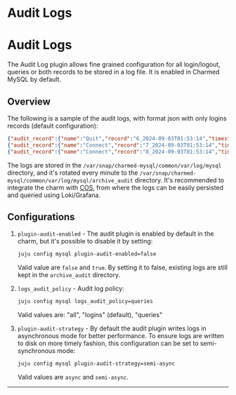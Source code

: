 
# Audit Logs

# Audit Logs

The Audit Log plugin allows fine grained configuration for all login/logout, queries or both records to be stored in a log file. It is enabled in Charmed MySQL by default.

## Overview
The following is a sample of the audit logs, with format json with only logins records (default configuration):

```json
{"audit_record":{"name":"Quit","record":"6_2024-09-03T01:53:14","timestamp":"2024-09-03T01:53:33Z","connection_id":"992","status":0,"user":"clusteradmin","priv_user":"clusteradmin","os_login":"","proxy_user":"","host":"localhost","ip":"","db":""}}
{"audit_record":{"name":"Connect","record":"7_2024-09-03T01:53:14","timestamp":"2024-09-03T01:53:33Z","connection_id":"993","status":1156,"user":"","priv_user":"","os_login":"","proxy_user":"","host":"juju-da2225-8","ip":"10.207.85.214","db":""}}
{"audit_record":{"name":"Connect","record":"8_2024-09-03T01:53:14","timestamp":"2024-09-03T01:53:33Z","connection_id":"994","status":0,"user":"serverconfig","priv_user":"serverconfig","os_login":"","proxy_user":"","host":"juju-da2225-8","ip":"10.207.85.214","db":""}} 
```

The logs are stored in the `/var/snap/charmed-mysql/common/var/log/mysql` directory, and it's rotated
every minute to the `/var/snap/charmed-mysql/common/var/log/mysql/archive_audit` directory.
It's recommended to integrate the charm with [COS](/how-to-guides/monitoring-cos/enable-monitoring), from where the logs can be easily persisted and queried using Loki/Grafana.

## Configurations

1. `plugin-audit-enabled` - The audit plugin is enabled by default in the charm, but it's possible to disable it by setting:

    ```bash
    juju config mysql plugin-audit-enabled=false
    ```
    Valid value are `false` and `true`. By setting it to false, existing logs are still kept in the `archive_audit` directory.

1. `logs_audit_policy` - Audit log policy:

    ```bash
    juju config mysql logs_audit_policy=queries
    ```
    Valid values are: "all", "logins" (default), "queries"

1. `plugin-audit-strategy` - By default the audit plugin writes logs in asynchronous mode for better performance.
    To ensure logs are written to disk on more timely fashion, this configuration can be set to semi-synchronous mode:

    ```bash
    juju config mysql plugin-audit-strategy=semi-async
    ```
    Valid values are `async` and `semi-async`.

-------------------------

